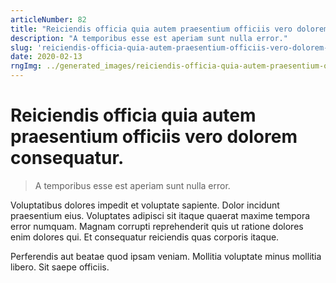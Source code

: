 ```yaml
---
articleNumber: 82
title: "Reiciendis officia quia autem praesentium officiis vero dolorem consequatur."
description: "A temporibus esse est aperiam sunt nulla error."
slug: 'reiciendis-officia-quia-autem-praesentium-officiis-vero-dolorem-consequatur.'
date: 2020-02-13
rngImg: ../generated_images/reiciendis-officia-quia-autem-praesentium-officiis-vero-dolorem-consequatur..jpg
---
```


# Reiciendis officia quia autem praesentium officiis vero dolorem consequatur.

> A temporibus esse est aperiam sunt nulla error.

Voluptatibus dolores impedit et voluptate sapiente. Dolor incidunt praesentium eius. Voluptates adipisci sit itaque quaerat maxime tempora error numquam. Magnam corrupti reprehenderit quis ut ratione dolores enim dolores qui. Et consequatur reiciendis quas corporis itaque.
 Perferendis aut beatae quod ipsam veniam. Mollitia voluptate minus mollitia libero. Sit saepe officiis.
